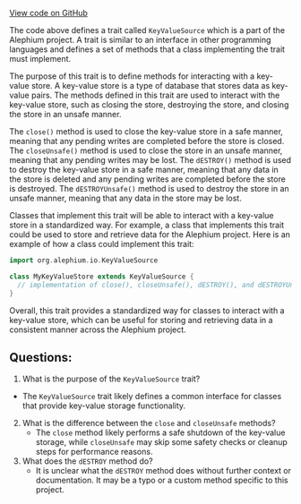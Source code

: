 [View code on GitHub](https://github.com/alephium/alephium/io/src/main/scala/org/alephium/io/KeyValueSource.scala)

The code above defines a trait called `KeyValueSource` which is a part of the Alephium project. A trait is similar to an interface in other programming languages and defines a set of methods that a class implementing the trait must implement. 

The purpose of this trait is to define methods for interacting with a key-value store. A key-value store is a type of database that stores data as key-value pairs. The methods defined in this trait are used to interact with the key-value store, such as closing the store, destroying the store, and closing the store in an unsafe manner.

The `close()` method is used to close the key-value store in a safe manner, meaning that any pending writes are completed before the store is closed. The `closeUnsafe()` method is used to close the store in an unsafe manner, meaning that any pending writes may be lost. The `dESTROY()` method is used to destroy the key-value store in a safe manner, meaning that any data in the store is deleted and any pending writes are completed before the store is destroyed. The `dESTROYUnsafe()` method is used to destroy the store in an unsafe manner, meaning that any data in the store may be lost.

Classes that implement this trait will be able to interact with a key-value store in a standardized way. For example, a class that implements this trait could be used to store and retrieve data for the Alephium project. Here is an example of how a class could implement this trait:

```scala
import org.alephium.io.KeyValueSource

class MyKeyValueStore extends KeyValueSource {
  // implementation of close(), closeUnsafe(), dESTROY(), and dESTROYUnsafe() methods
}
```

Overall, this trait provides a standardized way for classes to interact with a key-value store, which can be useful for storing and retrieving data in a consistent manner across the Alephium project.
## Questions: 
 1. What is the purpose of the `KeyValueSource` trait?
   - The `KeyValueSource` trait likely defines a common interface for classes that provide key-value storage functionality.
2. What is the difference between the `close` and `closeUnsafe` methods?
   - The `close` method likely performs a safe shutdown of the key-value storage, while `closeUnsafe` may skip some safety checks or cleanup steps for performance reasons.
3. What does the `dESTROY` method do?
   - It is unclear what the `dESTROY` method does without further context or documentation. It may be a typo or a custom method specific to this project.